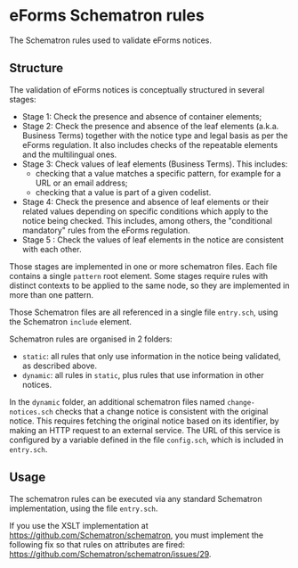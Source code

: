 # eForms Schematron rules

The Schematron rules used to validate eForms notices.

## Structure

The validation of eForms notices is conceptually structured in several stages:
- Stage 1: Check the presence and absence of container elements;
- Stage 2: Check the presence and absence of the leaf elements (a.k.a. Business Terms) together with the notice type and legal basis as per the eForms regulation. It also includes checks of the repeatable elements and the multilingual ones.
- Stage 3: Check values of leaf elements (Business Terms). This includes:
    - checking that a value matches a specific pattern, for example for a URL or an email address;
    - checking that a value is part of a given codelist.
- Stage 4: Check the presence and absence of leaf elements or their related values depending on specific conditions which apply to the notice being checked. This includes, among others, the "conditional mandatory" rules from the eForms regulation.
- Stage 5 : Check the values of leaf elements in the notice are consistent with each other.

Those stages are implemented in one or more schematron files. Each file contains a single `pattern` root element. Some stages require rules with distinct contexts to be applied to the same node, so they are implemented in more than one pattern.

Those Schematron files are all referenced in a single file `entry.sch`, using the Schematron `include` element.

Schematron rules are organised in 2 folders:
* `static`: all rules that only use information in the notice being validated, as described above.
* `dynamic`: all rules in `static`, plus rules that use information in other notices.

In the `dynamic` folder, an additional schematron files named `change-notices.sch` checks that a change notice is consistent with the original notice. This requires fetching the original notice based on its identifier, by making an HTTP request to an external service.
The URL of this service is configured by a variable defined in the file `config.sch`, which is included in `entry.sch`.

## Usage

The schematron rules can be executed via any standard Schematron implementation, using the file `entry.sch`.

If you use the XSLT implementation at https://github.com/Schematron/schematron, you must implement the following fix so that rules on attributes are fired: https://github.com/Schematron/schematron/issues/29.
